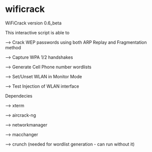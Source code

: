 # wificrack

WiFiCrack version 0.6_beta

This interactive script is able to

--> Crack WEP passwords using both ARP Replay and Fragmentation method

--> Capture WPA 1/2 handshakes

--> Generate Cell Phone number wordlists

--> Set/Unset WLAN in Monitor Mode

--> Test Injection of WLAN interface

Dependecies

--> xterm

--> aircrack-ng

--> networkmanager

--> macchanger

--> crunch (needed for wordlist generation - can run without it)
